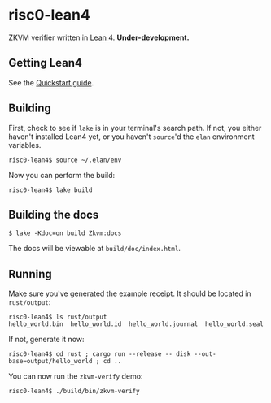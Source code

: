 # risc0-lean4

ZKVM verifier written in [Lean 4](https://leanprover.github.io/). **Under-development.**


## Getting Lean4

See the [Quickstart guide](https://leanprover.github.io/lean4/doc/quickstart.html).


## Building

First, check to see if `lake` is in your terminal's search path. If not, you either haven't installed Lean4 yet, or you haven't `source`'d the `elan` environment variables.

```console
risc0-lean4$ source ~/.elan/env
```

Now you can perform the build:

```console
risc0-lean4$ lake build
```

## Building the docs

```console
$ lake -Kdoc=on build Zkvm:docs
```

The docs will be viewable at `build/doc/index.html`.


## Running

Make sure you've generated the example receipt. It should be located in `rust/output`:

```console
risc0-lean4$ ls rust/output
hello_world.bin  hello_world.id  hello_world.journal  hello_world.seal
```

If not, generate it now:

```console
risc0-lean4$ cd rust ; cargo run --release -- disk --out-base=output/hello_world ; cd ..
```

You can now run the `zkvm-verify` demo:

```console
risc0-lean4$ ./build/bin/zkvm-verify
```
